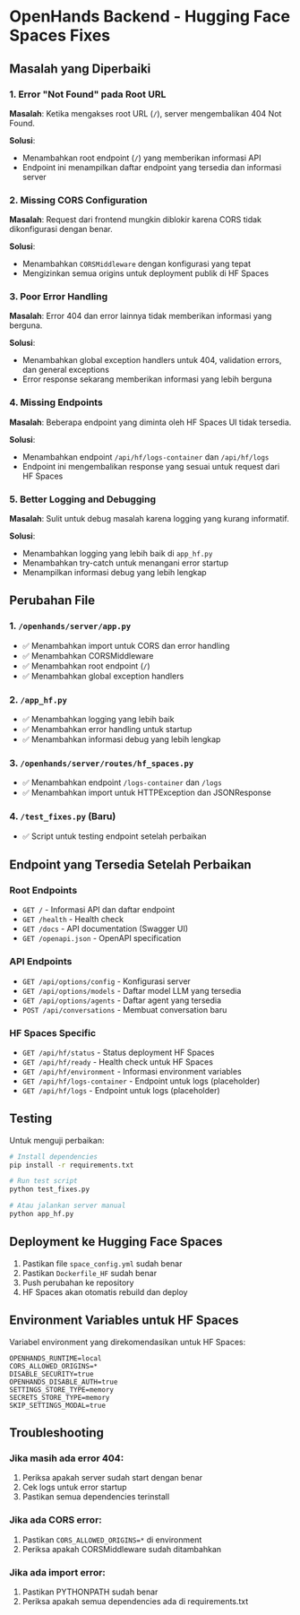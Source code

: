 # OpenHands Backend - Hugging Face Spaces Fixes

## Masalah yang Diperbaiki

### 1. Error "Not Found" pada Root URL
**Masalah**: Ketika mengakses root URL (`/`), server mengembalikan 404 Not Found.

**Solusi**: 
- Menambahkan root endpoint (`/`) yang memberikan informasi API
- Endpoint ini menampilkan daftar endpoint yang tersedia dan informasi server

### 2. Missing CORS Configuration
**Masalah**: Request dari frontend mungkin diblokir karena CORS tidak dikonfigurasi dengan benar.

**Solusi**:
- Menambahkan `CORSMiddleware` dengan konfigurasi yang tepat
- Mengizinkan semua origins untuk deployment publik di HF Spaces

### 3. Poor Error Handling
**Masalah**: Error 404 dan error lainnya tidak memberikan informasi yang berguna.

**Solusi**:
- Menambahkan global exception handlers untuk 404, validation errors, dan general exceptions
- Error response sekarang memberikan informasi yang lebih berguna

### 4. Missing Endpoints
**Masalah**: Beberapa endpoint yang diminta oleh HF Spaces UI tidak tersedia.

**Solusi**:
- Menambahkan endpoint `/api/hf/logs-container` dan `/api/hf/logs`
- Endpoint ini mengembalikan response yang sesuai untuk request dari HF Spaces

### 5. Better Logging and Debugging
**Masalah**: Sulit untuk debug masalah karena logging yang kurang informatif.

**Solusi**:
- Menambahkan logging yang lebih baik di `app_hf.py`
- Menambahkan try-catch untuk menangani error startup
- Menampilkan informasi debug yang lebih lengkap

## Perubahan File

### 1. `/openhands/server/app.py`
- ✅ Menambahkan import untuk CORS dan error handling
- ✅ Menambahkan CORSMiddleware
- ✅ Menambahkan root endpoint (`/`)
- ✅ Menambahkan global exception handlers

### 2. `/app_hf.py`
- ✅ Menambahkan logging yang lebih baik
- ✅ Menambahkan error handling untuk startup
- ✅ Menambahkan informasi debug yang lebih lengkap

### 3. `/openhands/server/routes/hf_spaces.py`
- ✅ Menambahkan endpoint `/logs-container` dan `/logs`
- ✅ Menambahkan import untuk HTTPException dan JSONResponse

### 4. `/test_fixes.py` (Baru)
- ✅ Script untuk testing endpoint setelah perbaikan

## Endpoint yang Tersedia Setelah Perbaikan

### Root Endpoints
- `GET /` - Informasi API dan daftar endpoint
- `GET /health` - Health check
- `GET /docs` - API documentation (Swagger UI)
- `GET /openapi.json` - OpenAPI specification

### API Endpoints
- `GET /api/options/config` - Konfigurasi server
- `GET /api/options/models` - Daftar model LLM yang tersedia
- `GET /api/options/agents` - Daftar agent yang tersedia
- `POST /api/conversations` - Membuat conversation baru

### HF Spaces Specific
- `GET /api/hf/status` - Status deployment HF Spaces
- `GET /api/hf/ready` - Health check untuk HF Spaces
- `GET /api/hf/environment` - Informasi environment variables
- `GET /api/hf/logs-container` - Endpoint untuk logs (placeholder)
- `GET /api/hf/logs` - Endpoint untuk logs (placeholder)

## Testing

Untuk menguji perbaikan:

```bash
# Install dependencies
pip install -r requirements.txt

# Run test script
python test_fixes.py

# Atau jalankan server manual
python app_hf.py
```

## Deployment ke Hugging Face Spaces

1. Pastikan file `space_config.yml` sudah benar
2. Pastikan `Dockerfile_HF` sudah benar
3. Push perubahan ke repository
4. HF Spaces akan otomatis rebuild dan deploy

## Environment Variables untuk HF Spaces

Variabel environment yang direkomendasikan untuk HF Spaces:

```
OPENHANDS_RUNTIME=local
CORS_ALLOWED_ORIGINS=*
DISABLE_SECURITY=true
OPENHANDS_DISABLE_AUTH=true
SETTINGS_STORE_TYPE=memory
SECRETS_STORE_TYPE=memory
SKIP_SETTINGS_MODAL=true
```

## Troubleshooting

### Jika masih ada error 404:
1. Periksa apakah server sudah start dengan benar
2. Cek logs untuk error startup
3. Pastikan semua dependencies terinstall

### Jika ada CORS error:
1. Pastikan `CORS_ALLOWED_ORIGINS=*` di environment
2. Periksa apakah CORSMiddleware sudah ditambahkan

### Jika ada import error:
1. Pastikan PYTHONPATH sudah benar
2. Periksa apakah semua dependencies ada di requirements.txt